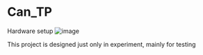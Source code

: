 # Can_TP

Hardware setup
![image](https://github.com/user-attachments/assets/a2bc839d-06ba-4c76-993b-847e257f563c)

This project is designed just only in experiment, mainly for testing 